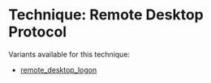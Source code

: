 # Technique: Remote Desktop Protocol

Variants available for this technique:

* [remote_desktop_logon](variants/remote_desktop_logon.md)

